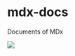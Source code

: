 # mdx-docs

Documents of MDx

<img src="https://api.travis-ci.com/yrccondor/mdx-docs.svg?branch=master">